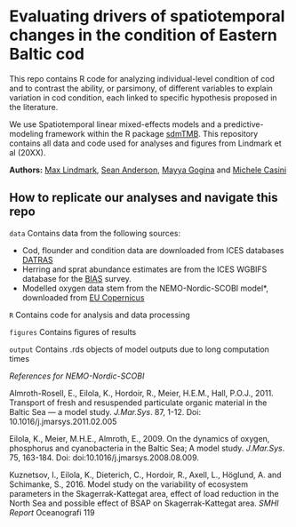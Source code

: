 # Evaluating drivers of spatiotemporal changes in the condition of Eastern Baltic cod

This repo contains R code for analyzing individual-level condition of cod and to contrast the ability, or parsimony, of different variables to explain variation in cod condition, each linked to specific hypothesis proposed in the literature.

We use Spatiotemporal linear mixed-effects models and a predictive-modeling framework within the R package [sdmTMB](https://github.com/pbs-assess/sdmTMB). This repository contains all data and code used for analyses and figures from Lindmark et al (20XX).

**Authors:** [Max Lindmark](https://maxlindmark.netlify.app/), [Sean Anderson](https://seananderson.ca/), [Mayya Gogina](https://www.io-warnemuende.de/mayya-gogina.html) and [Michele Casini](https://www.slu.se/cv/michele-casini/)

## How to replicate our analyses and navigate this repo

`data`
Contains data from the following sources:

* Cod, flounder and condition data are downloaded from ICES databases [DATRAS](https://datras.ices.dk/Data_products/Download/Download_Data_public.aspx)
* Herring and sprat abundance estimates are from the ICES WGBIFS database for the [BIAS](https://community.ices.dk/ExpertGroups/wgbifs/2018%20Meeting%20docs/06.%20Data/01_BIAS%20Database/) survey.
* Modelled oxygen data stem from the NEMO-Nordic-SCOBI model*, downloaded from [EU Copernicus](https://resources.marine.copernicus.eu/?option=com_csw&task=results) 

`R`
Contains code for analysis and data processing

`figures`
Contains figures of results

`output`
Contains .rds objects of model outputs due to long computation times

*References for NEMO-Nordic-SCOBI*

Almroth-Rosell, E., Eilola, K., Hordoir, R., Meier, H.E.M., Hall, P.O.J., 2011. Transport of fresh and resuspended particulate organic material in the Baltic Sea — a model study. *J.Mar.Sys*. 87, 1-12. Doi: 10.1016/j.jmarsys.2011.02.005

Eilola, K., Meier, M.H.E., Almroth, E., 2009. On the dynamics of oxygen, phosphorus and cyanobacteria in the Baltic Sea; A model study. *J.Mar.Sys*. 75, 163-184. Doi: doi:10.1016/j.jmarsys.2008.08.009.

Kuznetsov, I., Eilola, K., Dieterich, C., Hordoir, R., Axell, L., Höglund, A. and Schimanke, S., 2016. Model study on the variability of ecosystem parameters in the Skagerrak-Kattegat area, effect of load reduction in the North Sea and possible effect of BSAP on Skagerrak-Kattegat area. *SMHI Report* Oceanografi 119
